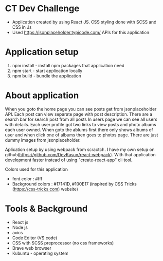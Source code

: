 # CT Dev Challenge

* Application created by using React JS. CSS styling done with SCSS and CSS in Js
* Used https://jsonplaceholder.typicode.com/ APIs for this application

# Application setup
01. npm install - install npm packages that application need
02. npm start - start application locally
03. npm build - bundle the application

# About application
When you goto the home page you can see posts get from jsonplaceholder API. Each post can view separate page with post description. There are a search bar for search post from all posts
In users page we can see all users with details. Each user profile got two links to view posts and photo albums each user owned. When goto the ablums first there only shows albums of user and when click one of albums then goes to photos page. There are just dummy images from jsonplaceholder.

Aplication setup by using webpack from scractch. I have my own setup on github(https://github.com/DevKasun/react-webpack). With that application development faster instead of using "create-react-app" cli tool.

Colors used for this application
* font color : #fff
* Background colors : #17141D, #100E17 (inspired by CSS Tricks (https://css-tricks.com) website)

# Tools & Background
* React js
* Node js
* axios
* Code Editor (VS code)
* CSS with SCSS preprocessor (no css frameworks)
* Brave web browser
* Kubuntu - operating system
